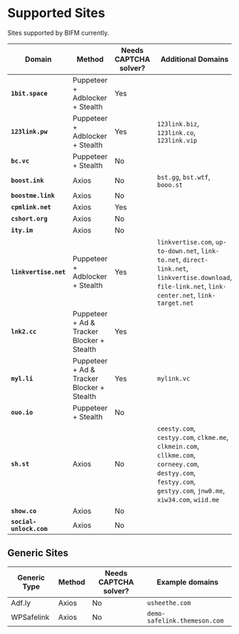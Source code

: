 # Supported Sites

Sites supported by BIFM currently.

|Domain|Method|Needs CAPTCHA solver?|Additional Domains|Additional Notes|
|---|---|---|---|---|
|**`1bit.space`**|Puppeteer + Adblocker + Stealth|Yes|||
|**`123link.pw`**|Puppeteer + Adblocker + Stealth|Yes|`123link.biz`, `123link.co`, `123link.vip`||
|**`bc.vc`**|Puppeteer + Stealth|No|||
|**`boost.ink`**|Axios|No|`bst.gg`, `bst.wtf`, `booo.st`||
|**`boostme.link`**|Axios|No|||
|**`cpmlink.net`**|Axios|Yes|||
|**`cshort.org`**|Axios|No||
|**`ity.im`**|Axios|No||
|**`linkvertise.net`**|Puppeteer + Adblocker + Stealth|Yes|`linkvertise.com`, `up-to-down.net`, `link-to.net`, `direct-link.net`, `linkvertise.download`, `file-link.net`, `link-center.net`, `link-target.net`|Not 100% compatible yet, need paste Linkvertise links as well.|
|**`lnk2.cc`**|Puppeteer + Ad & Tracker Blocker + Stealth|Yes|||
|**`myl.li`**|Puppeteer + Ad & Tracker Blocker + Stealth|Yes|`mylink.vc`|||
|**`ouo.io`**|Puppeteer + Stealth|No|||
|**`sh.st`**|Axios|No|`ceesty.com`, `cestyy.com`, `clkme.me`, `clkmein.com`, `cllkme.com`, `corneey.com`, `destyy.com`, `festyy.com`, `gestyy.com`, `jnw0.me`, `xiw34.com`, `wiid.me`|The list to the right may not be 100% correct or complete.|
|**`show.co`**|Axios|No|||
|**`social-unlock.com`**|Axios|No|||

## Generic Sites
|Generic Type|Method|Needs CAPTCHA solver?|Example domains|
|---|---|---|---|
|Adf.ly|Axios|No|`usheethe.com`|
|WPSafelink|Axios|No|`demo-safelink.themeson.com`|